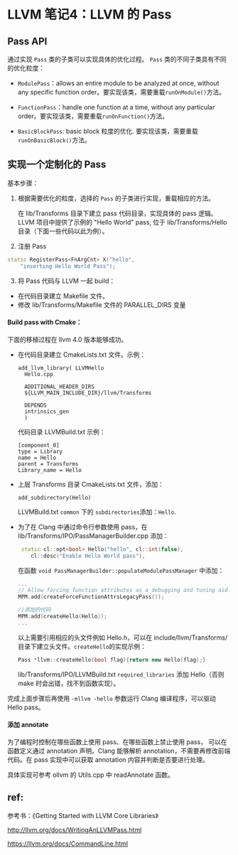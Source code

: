 
# LLVM 笔记4：LLVM 的 Pass

## Pass API

通过实现 `Pass` 类的子类可以实现具体的优化过程。
`Pass` 类的不同子类具有不同的优化粒度：

- `ModulePass`：allows an entire module to
be analyzed at once, without any specific function order。要实现该类，需要重载`runOnModule()`方法。

- `FunctionPass`：handle one function at a
time, without any particular order。要实现该类，需要重载`runOnFunction()`方法。

- `BasicBlockPass`: basic block 粒度的优化. 要实现该类，需要重载`runOnBasicBlock()`方法。

## 实现一个定制化的 Pass

基本步骤：

1. 根据需要优化的粒度，选择的 `Pass` 的子类进行实现，重载相应的方法。

    在 lib/Transforms 目录下建立 pass 代码目录，实现具体的 pass 逻辑。LLVM 项目中提供了示例的 "Hello World" pass, 位于 lib/Transforms/Hello 目录（下面一些代码以此为例）。

2. 注册 Pass

  ```c++    
  static RegisterPass<FnArgCnt> X("hello",
      "inserting Hello World Pass");
  ```

3. 将 Pass 代码与 LLVM 一起 build：

  - 在代码目录建立 Makefile 文件。
  - 修改 lib/Transforms/Makefile 文件的 PARALLEL_DIRS 变量


#### Build pass with Cmake：

下面的移植过程在 llvm 4.0 版本能够成功。

- 在代码目录建立 CmakeLists.txt 文件。示例：

  ```
  add_llvm_library( LLVMHello
    Hello.cpp

    ADDITIONAL_HEADER_DIRS
    ${LLVM_MAIN_INCLUDE_DIR}/llvm/Transforms

    DEPENDS
    intrinsics_gen
    )
  ```

  代码目录 LLVMBuild.txt 示例：

  ```
  [component_0]
  type = Library
  name = Hello
  parent = Transforms
  Library_name = Hello
  ```

- 上层 Transforms 目录 CmakeLists.txt 文件，添加：

  ```
  add_subdirectory(Hello)
  ```

  LLVMBuild.txt `common` 下的 `subdirectories`添加：`Hello`.

- 为了在 Clang 中通过命令行参数使用 pass，在 lib/Transforms/IPO/PassManagerBuilder.cpp 添加：

  ```c++
   static cl::opt<bool> Hello("hello", cl::int(false),
      cl::desc("Enable Hello World pass"),
  ```

  在函数 `void PassManagerBuilder::populateModulePassManager` 中添加：
  ```c++
  ...
  // Allow forcing function attributes as a debugging and tuning aid.
  MPM.add(createForceFunctionAttrsLegacyPass());

  //添加的代码
  MPM.add(createHello(Hello));
  ...
  ```

  以上需要引用相应的头文件例如 Hello.h，可以在 include/llvm/Transforms/ 目录下建立头文件。`createHello`的实现示例：

  ```c++
  Pass *llvm::createHello(bool flag){return new Hello(flag);}
  ```

  lib/Transforms/IPO/LLVMBuild.txt `required_libraries` 添加 Hello（否则 make 时会出错，找不到函数实现）。

完成上面步骤后再使用 `-mllvm -hello` 参数运行 Clang 编译程序，可以驱动 Hello pass。

#### 添加 annotate

为了编程时控制在哪些函数上使用 pass、在哪些函数上禁止使用 pass，
可以在函数定义通过 annotation 声明。Clang 能够解析 annotation，不需要再修改前端代码。在 pass 实现中可以获取 annotation 内容并判断是否要进行处理。

具体实现可参考 ollvm 的 Utils.cpp 中 readAnnotate 函数。

## ref:

参考书：《Getting Started with LLVM Core Libraries》

http://llvm.org/docs/WritingAnLLVMPass.html

https://llvm.org/docs/CommandLine.html

<br/><br/>

